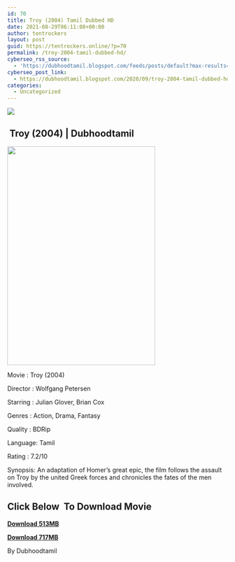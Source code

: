 ```yaml
---
id: 70
title: Troy (2004) Tamil Dubbed HD
date: 2021-08-29T06:11:08+00:00
author: tentrockers
layout: post
guid: https://tentrockers.online/?p=70
permalink: /troy-2004-tamil-dubbed-hd/
cyberseo_rss_source:
  - 'https://dubhoodtamil.blogspot.com/feeds/posts/default?max-results=150&start-index=1'
cyberseo_post_link:
  - https://dubhoodtamil.blogspot.com/2020/09/troy-2004-tamil-dubbed-hd.html
categories:
  - Uncategorized
---
```

<div class="media_block">
  <img src="https://1.bp.blogspot.com/-RrMCeM8I5YI/X18T2OnZM7I/AAAAAAAACcM/5CJuoeeirOEKIoLechI2QZ6XSwRKcs27QCNcBGAsYHQ/s72-w338-h500-c/MV5BMTk5MzU1MDMwMF5BMl5BanBnXkFtZTcwNjczODMzMw%2540%2540._V1_.jpg" class="media_thumbnail" />
</div>

## &nbsp;Troy (2004) | Dubhoodtamil

<div class="separator">
  <a href="https://1.bp.blogspot.com/-RrMCeM8I5YI/X18T2OnZM7I/AAAAAAAACcM/5CJuoeeirOEKIoLechI2QZ6XSwRKcs27QCNcBGAsYHQ/s2048/MV5BMTk5MzU1MDMwMF5BMl5BanBnXkFtZTcwNjczODMzMw%2540%2540._V1_.jpg"><img loading="lazy" border="0" data-original-height="2048" data-original-width="1388" height="500" src="https://1.bp.blogspot.com/-RrMCeM8I5YI/X18T2OnZM7I/AAAAAAAACcM/5CJuoeeirOEKIoLechI2QZ6XSwRKcs27QCNcBGAsYHQ/w338-h500/MV5BMTk5MzU1MDMwMF5BMl5BanBnXkFtZTcwNjczODMzMw%2540%2540._V1_.jpg" width="338" /></a>
</div>

Movie	<span></span>:	<span></span>Troy (2004)&nbsp;

Director	<span></span>:	<span></span>Wolfgang Petersen&nbsp;

Starring	<span></span>:	<span></span>Julian Glover, Brian Cox&nbsp;

Genres	<span></span>:	<span></span>Action, Drama, Fantasy&nbsp;

Quality	<span></span>:	<span></span>BDRip&nbsp;

Language:	<span></span>Tamil&nbsp;

Rating	<span></span>:	<span></span>7.2/10&nbsp;

Synopsis: An adaptation of Homer&#8217;s great epic, the film follows the assault on Troy by the united Greek forces and chronicles the fates of the men involved.

## <span><b>Click Below&nbsp; To Download Movie</b></span>

<span><b><a href="https://oncehelp.com/tory-1-1" target="_blank" rel="noopener">Download 513MB</a></b></span>

<span><b><a href="https://oncehelp.com/tory-2" target="_blank" rel="noopener">Download 717MB</a></b></span>

By Dubhoodtamil